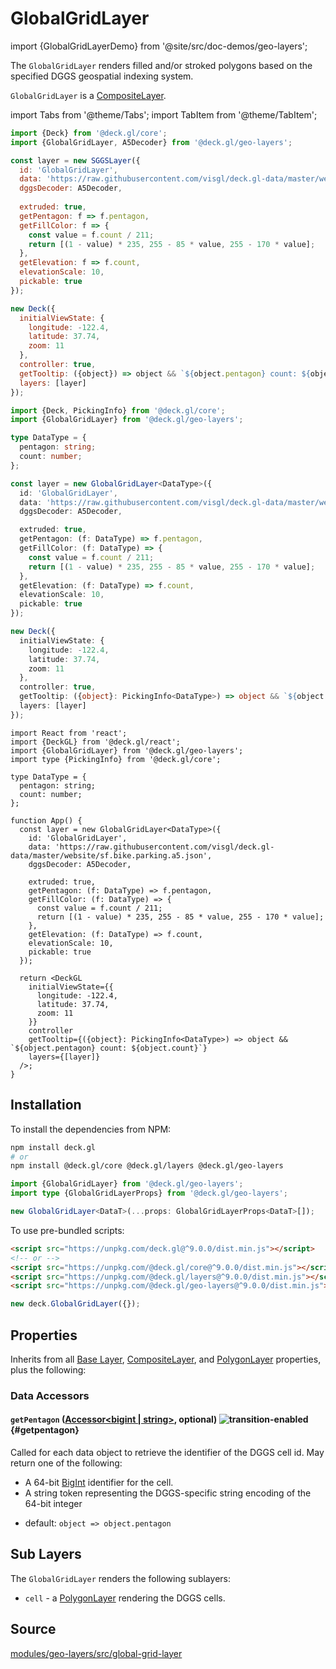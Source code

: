# GlobalGridLayer

import {GlobalGridLayerDemo} from '@site/src/doc-demos/geo-layers';

<GlobalGridLayerDemo />

The `GlobalGridLayer` renders filled and/or stroked polygons based on the specified DGGS geospatial indexing system.

`GlobalGridLayer` is a [CompositeLayer](../core/composite-layer.md).


import Tabs from '@theme/Tabs';
import TabItem from '@theme/TabItem';

<Tabs groupId="language">
  <TabItem value="js" label="JavaScript">

```js
import {Deck} from '@deck.gl/core';
import {GlobalGridLayer, A5Decoder} from '@deck.gl/geo-layers';

const layer = new SGGSLayer({
  id: 'GlobalGridLayer',
  data: 'https://raw.githubusercontent.com/visgl/deck.gl-data/master/website/sf.bike.parking.a5.json',
  dggsDecoder: A5Decoder,
  
  extruded: true,
  getPentagon: f => f.pentagon,
  getFillColor: f => {
    const value = f.count / 211;
    return [(1 - value) * 235, 255 - 85 * value, 255 - 170 * value];
  },
  getElevation: f => f.count,
  elevationScale: 10,
  pickable: true
});

new Deck({
  initialViewState: {
    longitude: -122.4,
    latitude: 37.74,
    zoom: 11
  },
  controller: true,
  getTooltip: ({object}) => object && `${object.pentagon} count: ${object.count}`,
  layers: [layer]
});
```

  </TabItem>
  <TabItem value="ts" label="TypeScript">

```ts
import {Deck, PickingInfo} from '@deck.gl/core';
import {GlobalGridLayer} from '@deck.gl/geo-layers';

type DataType = {
  pentagon: string;
  count: number;
};

const layer = new GlobalGridLayer<DataType>({
  id: 'GlobalGridLayer',
  data: 'https://raw.githubusercontent.com/visgl/deck.gl-data/master/website/sf.bike.parking.a5.json',
  dggsDecoder: A5Decoder,

  extruded: true,
  getPentagon: (f: DataType) => f.pentagon,
  getFillColor: (f: DataType) => {
    const value = f.count / 211;
    return [(1 - value) * 235, 255 - 85 * value, 255 - 170 * value];
  },
  getElevation: (f: DataType) => f.count,
  elevationScale: 10,
  pickable: true
});

new Deck({
  initialViewState: {
    longitude: -122.4,
    latitude: 37.74,
    zoom: 11
  },
  controller: true,
  getTooltip: ({object}: PickingInfo<DataType>) => object && `${object.pentagon} count: ${object.count}`,
  layers: [layer]
});
```

  </TabItem>
  <TabItem value="react" label="React">

```tsx
import React from 'react';
import {DeckGL} from '@deck.gl/react';
import {GlobalGridLayer} from '@deck.gl/geo-layers';
import type {PickingInfo} from '@deck.gl/core';

type DataType = {
  pentagon: string;
  count: number;
};

function App() {
  const layer = new GlobalGridLayer<DataType>({
    id: 'GlobalGridLayer',
    data: 'https://raw.githubusercontent.com/visgl/deck.gl-data/master/website/sf.bike.parking.a5.json',
    dggsDecoder: A5Decoder,
    
    extruded: true,
    getPentagon: (f: DataType) => f.pentagon,
    getFillColor: (f: DataType) => {
      const value = f.count / 211;
      return [(1 - value) * 235, 255 - 85 * value, 255 - 170 * value];
    },
    getElevation: (f: DataType) => f.count,
    elevationScale: 10,
    pickable: true
  });

  return <DeckGL
    initialViewState={{
      longitude: -122.4,
      latitude: 37.74,
      zoom: 11
    }}
    controller
    getTooltip={({object}: PickingInfo<DataType>) => object && `${object.pentagon} count: ${object.count}`}
    layers={[layer]}
  />;
}
```

  </TabItem>
</Tabs>


## Installation

To install the dependencies from NPM:

```bash
npm install deck.gl
# or
npm install @deck.gl/core @deck.gl/layers @deck.gl/geo-layers
```

```ts
import {GlobalGridLayer} from '@deck.gl/geo-layers';
import type {GlobalGridLayerProps} from '@deck.gl/geo-layers';

new GlobalGridLayer<DataT>(...props: GlobalGridLayerProps<DataT>[]);
```

To use pre-bundled scripts:

```html
<script src="https://unpkg.com/deck.gl@^9.0.0/dist.min.js"></script>
<!-- or -->
<script src="https://unpkg.com/@deck.gl/core@^9.0.0/dist.min.js"></script>
<script src="https://unpkg.com/@deck.gl/layers@^9.0.0/dist.min.js"></script>
<script src="https://unpkg.com/@deck.gl/geo-layers@^9.0.0/dist.min.js"></script>
```

```js
new deck.GlobalGridLayer({});
```


## Properties

Inherits from all [Base Layer](../core/layer.md), [CompositeLayer](../core/composite-layer.md), and [PolygonLayer](../layers/polygon-layer.md) properties, plus the following:

### Data Accessors

#### `getPentagon` ([Accessor&lt;bigint | string&gt;](../../developer-guide/using-layers.md#accessors), optional) ![transition-enabled](https://img.shields.io/badge/transition-enabled-green.svg?style=flat-square") {#getpentagon}

Called for each data object to retrieve the identifier of the DGGS cell id.  May return one of the following:

- A 64-bit [BigInt](https://developer.mozilla.org/en-US/docs/Web/JavaScript/Reference/Global_Objects/BigInt) identifier for the cell.
- A string token representing the DGGS-specific string encoding of the 64-bit integer


* default: `object => object.pentagon`


## Sub Layers

The `GlobalGridLayer` renders the following sublayers:

* `cell` - a [PolygonLayer](../layers/polygon-layer.md) rendering the DGGS cells.


## Source

[modules/geo-layers/src/global-grid-layer](https://github.com/visgl/deck.gl/tree/master/modules/geo-layers/src/global-grid-layer)

